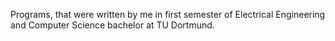 Programs, that were written by me in first semester of Electrical Engineering and Computer Science bachelor at TU Dortmund.
